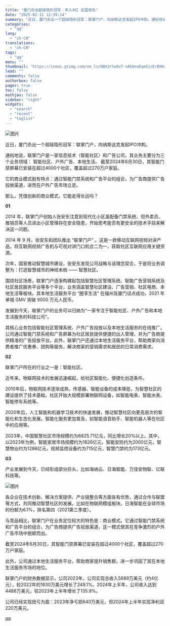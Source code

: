 ```yaml
---
title: "厦门杀出超级隐形冠军：年入4亿 全国领先"
date: "2025-02-11 12:39:14"
summary: "近日，厦门杀出一个超级隐形冠军：联掌门户，向纳斯达克发起IPO冲刺。通俗地说，联掌门户是一家信息技术..."
categories:
  - "qq"
lang:
  - "zh-CN"
translations:
  - "zh-CN"
tags:
  - "qq"
menu: ""
thumbnail: "https://inews.gtimg.com/om_ls/OBXJrhu0uT-vAbbnoEqm5icErBXKw8uK5iVxLpLS39Tc0AA_640360/0"
lead: ""
comments: false
authorbox: false
pager: true
toc: false
mathjax: false
sidebar: "right"
widgets:
  - "search"
  - "recent"
  - "taglist"
---
```


![图片](https://inews.gtimg.com/om_bt/OLfkYQ53MLxPED2LJXIlVqAUvxZ8Fd3rNmGn9BVrWixQQAA/1000)

近日，厦门杀出一个超级隐形冠军：联掌门户，向纳斯达克发起IPO冲刺。

通俗地说，联掌门户是一家信息技术（智能社区）和广告公司，其业务主要分为三个业务领域： 智能社区、户外广告、本地生活。 截至2024年6月30日，其智能门禁屏幕已安装在超过4000个社区，覆盖超过270万户家庭。

它的商业模式挺有特点：通过智能门禁系统和广告平台的组合，为广告商提供广告投放渠道，进而在户外广告市场立足。

那么，凭借创新的商业模式，它能走得长远吗？

**01**

2014 年，联掌门户创始人张安东注意到现代化小区虽配备门禁系统，但外卖员、推销员等人员进出小区管理存在安全隐患，开始思考能否有更安全的技术手段来解决这一问题。

2014 年 9 月，张安东和团队推出 “联掌门户” 。这是一款移动互联网视频对讲产品，将互联网视频广告机与可视对讲门口机合二为一，获取社区互联网应用关键资源。

次年，国家推动智慧城市建设，张安东发现公司战略与该理念契合，于是将业务调整为：打造智慧城市的神经末梢 —— 智慧社区。

围绕社区场景，联掌门户逐渐构建起包括智慧社区管理系统、智能广告营销系统及社区居民服务平台等多个平台，业务涵盖智慧社区建设、广告营销、社区电商、本地生活等板块。其本地生活服务平台 “圈享生活” 在福州及厦门试点成功，2021 年单城 GMV 突破 9000 万元人民币。

发展到今天，联掌门户的业务可以归纳为“一家专注于智能社区、户外广告和本地生活服务的科技公司”。

其核心业务包括智能社区管理系统、户外广告投放以及本地生活服务的在线推广。公司通过智能门禁系统和广告屏幕为社区居民提供便捷的出入管理，并为广告商提供精准的广告投放平台。此外，联掌门户还通过本地生活服务平台，帮助商家向消费者推广优惠券、团购等服务，解决商家的营销需求和居民的日常消费需求。

**02**

联掌门户所在的行业之一是：智能社区。

近年来，物联网技术的发展迅速崛起，给社区智能化、便捷化创造条件。

2010年后，物联网技术逐渐成熟，传感器、智能设备的成本降低，为智慧社区的建设提供了技术基础。社区开始大规模部署物联网设备，如智能电表、智能水表、智能停车系统等。

2020年后，人工智能和机器学习技术的快速发展，推动智慧社区向更高层次的智能化和生态化发展。智能化服务更加普及，如智能语音助手、智能机器人等在社区中的应用等。

2023年，中国智慧社区市场规模约为6825.71亿元，同比增长20%以上。其中，以2023年为例，智能家居市场规模约为1826亿元，智能安防约为2000亿元，智慧物业约为1286亿元，视频监控设备约为715亿元，智慧门禁约为173亿元。

**03**

产业发展到今天，已经形成部分巨头，比如海纳云、日海智能、万佳安物联、亿联科技等。

![图片](https://inews.gtimg.com/om_bt/OhyB2PbpE0Wnl1LlmQ_xkPNjQTM1AQ7bKN4Hn4xqwnNH8AA/641)

各企业在技术创新、解决方案提供、产业链整合等方面各有优势，通过合作与联盟等方式，共同推动智慧社区的发展。比如在物联网模组板块，日海智能在全球市场的份额为6.1%，排名第四（2021第三季度）。

与竞品相比，联掌门户在业务定位较大的特色是：商业模式。它通过智能门禁系统和广告平台的组合，为广告商提供广告投放渠道，这一模式使其在竞争激烈的户外广告市场中脱颖而出。

截至2024年6月30日，其智能门禁屏幕已安装在超过4000个社区，覆盖超过270万户家庭。

此外，公司通过本地生活服务平台，帮助商家提升销售额，进一步巩固了其在本地生活服务市场的地位。

联掌门户的财务数据显示，公司2023年，公司实现总收入5689万美元（约4亿元），较2022年的1630万美元增长了249.1%。2024年上半年，公司收入达到4488万美元，较2023年上半年增长了135.9%。

公司已经实现扭亏为盈：2023年净亏损640万美元，但2024年上半年实现净利润220万美元。

[qq](https://new.qq.com/rain/a/20250211A042QX00)
